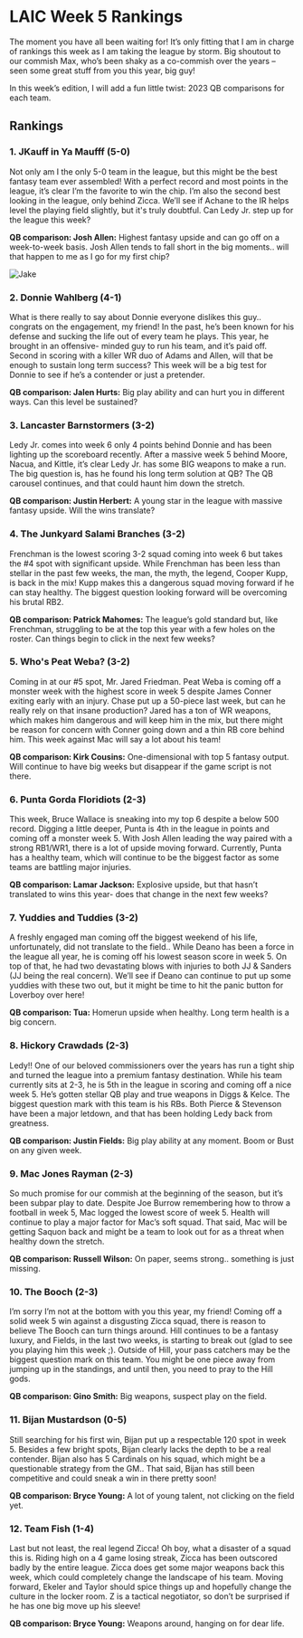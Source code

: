 # LAIC Week 5 Rankings

The moment you have all been waiting for! It’s only fitting that I am in charge of rankings this
week as I am taking the league by storm. Big shoutout to our commish Max, who’s been shaky
as a co-commish over the years – seen some great stuff from you this year, big guy!

In this week’s edition, I will add a fun little twist: 2023 QB comparisons for each team.

## Rankings

### 1. JKauff in Ya Maufff (5-0)

Not only am I the only 5-0 team in the league, but this might
be the best fantasy team ever assembled! With a perfect record and most points in the
league, it’s clear I’m the favorite to win the chip. I’m also the second best looking in the
league, only behind Zicca. We’ll see if Achane to the IR helps level the playing field
slightly, but it's truly doubtful. Can Ledy Jr. step up for the league this week?

**QB comparison: Josh Allen:** Highest fantasy upside and can go off on a week-to-week basis.
Josh Allen tends to fall short in the big moments.. will that happen to me as I go for my first
chip?

![Jake](assets/Jake.jpg)

### 2. Donnie Wahlberg (4-1)

What is there really to say about Donnie everyone dislikes this
guy.. congrats on the engagement, my friend! In the past, he’s been known for his defense
and sucking the life out of every team he plays. This year, he brought in an offensive-
minded guy to run his team, and it’s paid off. Second in scoring with a killer WR duo of
Adams and Allen, will that be enough to sustain long term success? This week will be a
big test for Donnie to see if he’s a contender or just a pretender.

**QB comparison: Jalen Hurts:** Big play ability and can hurt you in different ways. Can this
level be sustained?

### 3. Lancaster Barnstormers (3-2)

Ledy Jr. comes into week 6 only 4 points behind Donnie
and has been lighting up the scoreboard recently. After a massive week 5 behind Moore,
Nacua, and Kittle, it’s clear Ledy Jr. has some BIG weapons to make a run. The big
question is, has he found his long term solution at QB? The QB carousel continues, and
that could haunt him down the stretch.

**QB comparison: Justin Herbert:** A young star in the league with massive fantasy upside. Will
the wins translate?

### 4. The Junkyard Salami Branches (3-2)

Frenchman is the lowest scoring 3-2 squad
coming into week 6 but takes the #4 spot with significant upside. While Frenchman has
been less than stellar in the past few weeks, the man, the myth, the legend, Cooper Kupp,
is back in the mix! Kupp makes this a dangerous squad moving forward if he can stay
healthy. The biggest question looking forward will be overcoming his brutal RB2.

**QB comparison: Patrick Mahomes:** The league’s gold standard but, like Frenchman, struggling to
be at the top this year with a few holes on the roster. Can things begin to click in the next few
weeks?

### 5. Who's Peat Weba? (3-2)

Coming in at our #5 spot, Mr. Jared Friedman. Peat Weba is
coming off a monster week with the highest score in week 5 despite James Conner
exiting early with an injury. Chase put up a 50-piece last week, but can he really rely on
that insane production? Jared has a ton of WR weapons, which makes him dangerous and
will keep him in the mix, but there might be reason for concern with Conner going down
and a thin RB core behind him. This week against Mac will say a lot about his team!

**QB comparison: Kirk Cousins:** One-dimensional with top 5 fantasy output. Will continue to
have big weeks but disappear if the game script is not there.

### 6. Punta Gorda Floridiots (2-3)

This week, Bruce Wallace is sneaking into my top 6
despite a below 500 record. Digging a little deeper, Punta is 4th in the league in points
and coming off a monster week 5. With Josh Allen leading the way paired with a strong
RB1/WR1, there is a lot of upside moving forward. Currently, Punta has a healthy team,
which will continue to be the biggest factor as some teams are battling major injuries.

**QB comparison: Lamar Jackson:** Explosive upside, but that hasn’t translated to wins this year-
does that change in the next few weeks?

### 7. Yuddies and Tuddies (3-2)

A freshly engaged man coming off the biggest weekend of
his life, unfortunately, did not translate to the field.. While Deano has been a force in the
league all year, he is coming off his lowest season score in week 5. On top of that, he had
two devastating blows with injuries to both JJ & Sanders (JJ being the real concern).
We’ll see if Deano can continue to put up some yuddies with these two out, but it might
be time to hit the panic button for Loverboy over here!

**QB comparison: Tua:** Homerun upside when healthy. Long term health is a big concern.

### 8. Hickory Crawdads (2-3)

Ledy!! One of our beloved commissioners over the years has
run a tight ship and turned the league into a premium fantasy destination. While his team
currently sits at 2-3, he is 5th in the league in scoring and coming off a nice week 5. He’s
gotten stellar QB play and true weapons in Diggs &amp; Kelce. The biggest question mark
with this team is his RBs. Both Pierce &amp; Stevenson have been a major letdown, and that
has been holding Ledy back from greatness.

**QB comparison: Justin Fields:** Big play ability at any moment. Boom or Bust on any given
week.

### 9. Mac Jones Rayman (2-3)

So much promise for our commish at the beginning of the
season, but it’s been subpar play to date. Despite Joe Burrow remembering how to throw
a football in week 5, Mac logged the lowest score of week 5. Health will continue to play
a major factor for Mac’s soft squad. That said, Mac will be getting Saquon back and
might be a team to look out for as a threat when healthy down the stretch.

**QB comparison: Russell Wilson:** On paper, seems strong.. something is just missing.

### 10. The Booch (2-3) 

I’m sorry I’m not at the bottom with you this year, my friend! Coming
off a solid week 5 win against a disgusting Zicca squad, there is reason to believe The
Booch can turn things around. Hill continues to be a fantasy luxury, and Fields, in the last
two weeks, is starting to break out (glad to see you playing him this week ;). Outside of
Hill, your pass catchers may be the biggest question mark on this team. You might be one
piece away from jumping up in the standings, and until then, you need to pray to the Hill
gods.

**QB comparison: Gino Smith:** Big weapons, suspect play on the field.

### 11. Bijan Mustardson (0-5)

Still searching for his first win, Bijan put up a respectable 120
spot in week 5. Besides a few bright spots, Bijan clearly lacks the depth to be a real
contender. Bijan also has 5 Cardinals on his squad, which might be a questionable
strategy from the GM.. That said, Bijan has still been competitive and could sneak a win
in there pretty soon!

**QB comparison: Bryce Young:** A lot of young talent, not clicking on the field yet.

### 12. Team Fish (1-4)

Last but not least, the real legend Zicca! Oh boy, what a disaster of a
squad this is. Riding high on a 4 game losing streak, Zicca has been outscored badly by
the entire league. Zicca does get some major weapons back this week, which could
completely change the landscape of his team. Moving forward, Ekeler and Taylor should
spice things up and hopefully change the culture in the locker room. Z is a tactical
negotiator, so don’t be surprised if he has one big move up his sleeve!

**QB comparison: Bryce Young:** Weapons around, hanging on for dear life.


